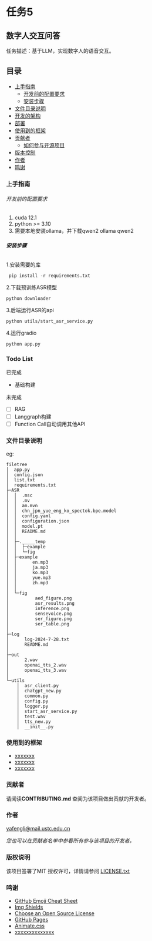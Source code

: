 

# 任务5

## 数字人交互问答
任务描述：基于LLM，实现数字人的语音交互。

 
## 目录

- [上手指南](#上手指南)
  - [开发前的配置要求](#开发前的配置要求)
  - [安装步骤](#安装步骤)
- [文件目录说明](#文件目录说明)
- [开发的架构](#开发的架构)
- [部署](#部署)
- [使用到的框架](#使用到的框架)
- [贡献者](#贡献者)
  - [如何参与开源项目](#如何参与开源项目)
- [版本控制](#版本控制)
- [作者](#作者)
- [鸣谢](#鸣谢)

### 上手指南

###### 开发前的配置要求

1. cuda 12.1
2. python >= 3.10
3. 需要本地安装ollama，并下载qwen2
    ollama qwen2

###### **安装步骤**

1.安装需要的库

     pip install -r requirements.txt

2.下载预训练ASR模型

    python downloader
    
3.后端运行ASR的api

    python utils/start_asr_service.py

4.运行gradio

    python app.py

### Todo List
已完成
 

 - 基础构建

未完成
 - [ ] RAG
 - [ ] Langgraph构建
 - [ ] Function Call自动调用其他API

### 文件目录说明
eg:

```
filetree 
│  app.py
│  config.json
│  list.txt
│  requirements.txt    
├─ASR
│  │  .msc
│  │  .mv
│  │  am.mvn
│  │  chn_jpn_yue_eng_ko_spectok.bpe.model
│  │  config.yaml
│  │  configuration.json
│  │  model.pt
│  │  README.md
│  │  
│  ├─._____temp
│  │  ├─example
│  │  └─fig
│  ├─example
│  │      en.mp3
│  │      ja.mp3
│  │      ko.mp3
│  │      yue.mp3
│  │      zh.mp3
│  │      
│  └─fig
│          aed_figure.png
│          asr_results.png
│          inference.png
│          sensevoice.png
│          ser_figure.png
│          ser_table.png
│          
├─log
│      log-2024-7-28.txt
│      README.md
│      
├─out
│      2.wav
│      openai_tts_2.wav
│      openai_tts_3.wav
│      
└─utils
    │  asr_client.py
    │  chatgpt_new.py
    │  common.py
    │  config.py
    │  logger.py
    │  start_asr_service.py
    │  test.wav
    │  tts_new.py
    │  __init__.py

```






### 使用到的框架

- [xxxxxxx](https://getbootstrap.com)
- [xxxxxxx](https://jquery.com)
- [xxxxxxx](https://laravel.com)

### 贡献者

请阅读**CONTRIBUTING.md** 查阅为该项目做出贡献的开发者。







### 作者

yafengli@mail.ustc.edu.cn
  

 *您也可以在贡献者名单中参看所有参与该项目的开发者。*

### 版权说明

该项目签署了MIT 授权许可，详情请参阅 [LICENSE.txt](https://github.com/shaojintian/Best_README_template/blob/master/LICENSE.txt)

### 鸣谢


- [GitHub Emoji Cheat Sheet](https://www.webpagefx.com/tools/emoji-cheat-sheet)
- [Img Shields](https://shields.io)
- [Choose an Open Source License](https://choosealicense.com)
- [GitHub Pages](https://pages.github.com)
- [Animate.css](https://daneden.github.io/animate.css)
- [xxxxxxxxxxxxxx](https://connoratherton.com/loaders)

<!-- links -->
[your-project-path]:shaojintian/Best_README_template
[contributors-shield]: https://img.shields.io/github/contributors/shaojintian/Best_README_template.svg?style=flat-square
[contributors-url]: https://github.com/shaojintian/Best_README_template/graphs/contributors
[forks-shield]: https://img.shields.io/github/forks/shaojintian/Best_README_template.svg?style=flat-square
[forks-url]: https://github.com/shaojintian/Best_README_template/network/members
[stars-shield]: https://img.shields.io/github/stars/shaojintian/Best_README_template.svg?style=flat-square
[stars-url]: https://github.com/shaojintian/Best_README_template/stargazers
[issues-shield]: https://img.shields.io/github/issues/shaojintian/Best_README_template.svg?style=flat-square
[issues-url]: https://img.shields.io/github/issues/shaojintian/Best_README_template.svg
[license-shield]: https://img.shields.io/github/license/shaojintian/Best_README_template.svg?style=flat-square
[license-url]: https://github.com/shaojintian/Best_README_template/blob/master/LICENSE.txt
[linkedin-shield]: https://img.shields.io/badge/-LinkedIn-black.svg?style=flat-square&logo=linkedin&colorB=555
[linkedin-url]: https://linkedin.com/in/shaojintian
